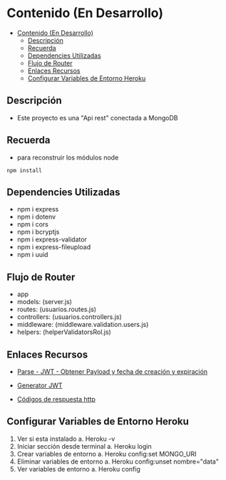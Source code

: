 # Contenido (En Desarrollo)

- [Contenido (En Desarrollo)](#contenido-en-desarrollo)
  - [Descripción](#descripción)
  - [Recuerda](#recuerda)
  - [Dependencies Utilizadas](#dependencies-utilizadas)
  - [Flujo de Router](#flujo-de-router)
  - [Enlaces Recursos](#enlaces-recursos)
  - [Configurar Variables de Entorno Heroku](#configurar-variables-de-entorno-heroku)

## Descripción

- Este proyecto es una "Api rest" conectada a MongoDB

## Recuerda

- para reconstruir los módulos node

``` npm install ```

## Dependencies Utilizadas

- npm i express
- npm i dotenv
- npm i cors
- npm i bcryptjs
- npm i express-validator
- npm i express-fileupload
- npm i uuid

## Flujo de Router

- app
- models: (server.js)
- routes: (usuarios.routes.js)
- controllers: (usuarios.controllers.js)
- middleware: (middleware.validation.users.js)
- helpers: (helperValidatorsRol.js)

## Enlaces Recursos

- [Parse - JWT - Obtener Payload y fecha de creación y expiración](https://gist.github.com/Klerith/44ee5349fa13699d9c5f1e82b3be040e)

- [Generator JWT](https://jwt.io/)

- [Códigos de respuesta http](https://developer.mozilla.org/es/docs/Web/HTTP/Status)

## Configurar Variables de Entorno Heroku

 1. Ver si esta instalado
  a. Heroku -v
 2. Iniciar sección desde terminal
  a. Heroku login
 3. Crear variables de entorno
  a. Heroku config:set MONGO_URI
 4. Eliminar variables de entorno
  a. Heroku config:unset nombre="data"
 5. Ver variables de entorno
    a. Heroku config
